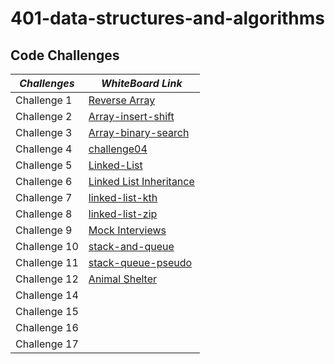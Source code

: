 
# 401-data-structures-and-algorithms
## Code Challenges

|     *Challenges*      |                  *WhiteBoard Link*                                           |
|-----------------------|--------------------------------------------------------------------------|
|    Challenge 1        |[Reverse Array](https://github.com/Fadi-Nayef/401-data-structures-and-algorithms/tree/01codeChallenge/CodeChallenges/codechallenge01)                    |
|    Challenge 2        |[Array-insert-shift](https://github.com/Fadi-Nayef/401-data-structures-and-algorithms/tree/main/CodeChallenges/codechallenge01#code-challenge-02) |
|    Challenge 3        |[Array-binary-search](https://github.com/Fadi-Nayef/401-data-structures-and-algorithms/tree/main/CodeChallenges/Array-binary-search#array-binary-search) |
|    Challenge 4        |[challenge04](https://github.com/Fadi-Nayef/401-data-structures-and-algorithms/blob/01codeChallenge/CodeChallenges/whiteBoards/codeChallenge04.png) |
|    Challenge 5        |[Linked-List](https://github.com/Fadi-Nayef/401-data-structures-and-algorithms/blob/main/CodeChallenges/codeChallenge05/LinkedLinst.md#linked-list-implementation-0501)  |
|    Challenge 6        |[Linked List Inheritance](https://github.com/Fadi-Nayef/401-data-structures-and-algorithms/blob/main/CodeChallenges/codeChallenge05/LinkedLinst.md#linked-list-insertions-0502)|
|    Challenge 7        |[linked-list-kth](https://github.com/Fadi-Nayef/401-data-structures-and-algorithms/blob/main/CodeChallenges/codeChallenge05/LinkedLinst.md#linked-list-kth-05-03)|
|    Challenge 8        |[linked-list-zip](https://github.com/Fadi-Nayef/401-data-structures-and-algorithms/blob/main/CodeChallenges/codeChallenge05/LinkedLinst.md#linked-list-zip-05-04)|
|    Challenge 9        |[Mock Interviews](https://miro.com/app/board/o9J_l74xo3Q=/)     |
|    Challenge 10        |[stack-and-queue](https://github.com/Fadi-Nayef/401-data-structures-and-algorithms/blob/main/stack-and-queue/README.md)     |
|    Challenge 11        |[stack-queue-pseudo](https://github.com/Fadi-Nayef/401-data-structures-and-algorithms/blob/stack-queue-pseudo/stack-and-queue/README.md#code-challenge-class-11)     |
|    Challenge 12        |[Animal Shelter](https://github.com/Fadi-Nayef/401-data-structures-and-algorithms/tree/main/CodeChallenges/Animal%20_Shelter#animal-shelter)     |
|    Challenge 14        |[]()     |
|    Challenge 15        |[]()     |
|    Challenge 16        |[]()     |
|    Challenge 17        |[]()     |
